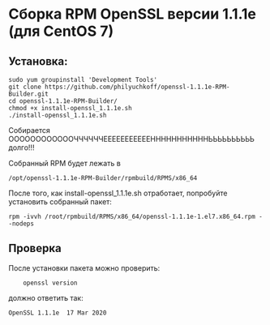 # Сборка RPM OpenSSL версии 1.1.1e (для CentOS 7)

## Установка:

    sudo yum groupinstall 'Development Tools'
    git clone https://github.com/philyuchkoff/openssl-1.1.1e-RPM-Builder.git
    cd openssl-1.1.1e-RPM-Builder/
    chmod +x install-openssl_1.1.1e.sh 
    ./install-openssl_1.1.1e.sh
    
Собирается ООООООООООООЧЧЧЧЧЧЕЕЕЕЕЕЕЕЕЕЕНННННННННННЬЬЬЬЬЬЬЬЬЬ долго!!!

Собранный RPM будет лежать в 

    /opt/openssl-1.1.1e-RPM-Builder/rpmbuild/RPMS/x86_64
    
После того, как install-openssl_1.1.1e.sh отработает, попробуйте установить собранный пакет:

    rpm -ivvh /root/rpmbuild/RPMS/x86_64/openssl-1.1.1e-1.el7.x86_64.rpm --nodeps
    
## Проверка

После установки пакета можно проверить:

        openssl version
    
должно ответить так:

    OpenSSL 1.1.1e  17 Mar 2020
